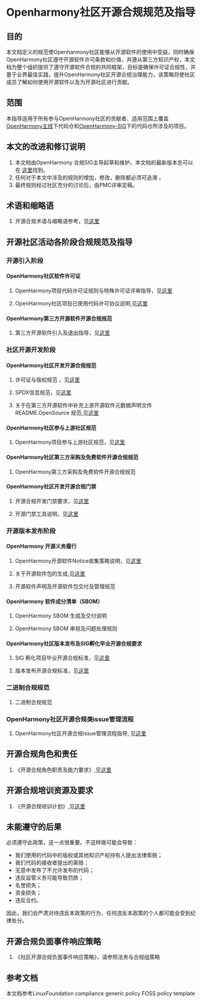 # Openharmony社区开源合规规范及指导

## 目的

本文档定义的规范使Openharmony社区能够从开源软件的使用中受益，同时确保OpenHarmony社区遵守开源软件许可条款和价值，并遵从第三方知识产权，本文档为整个组织提供了遵守开源软件合规的共同框架，目标是确保许可证合规性，并基于业界最佳实践，提升OpenHarmony社区开源合规治理能力，该策略将使社区成员了解如何使用开源软件以及为开源社区进行贡献。

## 范围

本指导适用于所有参与OpenHarmony社区的贡献者、适用范围上覆盖[OpenHarmony主线](https://gitee.com/openharmony)下代码仓和[OpenHarmony-SIG](https://gitee.com/openharmony-sig)下的代码仓所涉及的项目。

## 本文的改进和修订说明

1. 本文档由OpenHarmony 合规SIG主导起草和维护。本文档的最新版本总可以在 [这里](https://gitee.com/openharmony/docs/blob/)找到。
2. 任何对于本文中涉及的规则的增加，修改，删除都必须可追溯 。
3. 最终规则经过社区充分的讨论后，由PMC评审定稿。


## 术语和缩略语
1. 开源合规术语与缩略语参考，见[这里]()

## 开源社区活动各阶段合规规范及指导

### 开源引入阶段

#### OpenHarmony社区软件许可证

1. OpenHarmony项目代码许可证规则与特殊许可证评审指导，见[这里](https://gitee.com/openharmony/docs/blob/master/zh-cn/contribute/%E8%AE%B8%E5%8F%AF%E8%AF%81%E4%B8%8E%E7%89%B9%E6%AE%8A%E8%AE%B8%E5%8F%AF%E8%AF%81%E8%AF%84%E5%AE%A1%E6%8C%87%E5%AF%BC.md)

2. OpenHarmony社区项目已使用代码许可协议说明,见[这里](https://gitee.com/openharmony#%E8%AE%B8%E5%8F%AF%E5%8D%8F%E8%AE%AE)
 
#### OpenHarmony第三方开源软件开源合规规范

1. 第三方开源软件引入及退出指导，见[这里](https://gitee.com/openharmony/docs/blob/master/zh-cn/contribute/%E7%AC%AC%E4%B8%89%E6%96%B9%E5%BC%80%E6%BA%90%E8%BD%AF%E4%BB%B6%E5%BC%95%E5%85%A5%E6%8C%87%E5%AF%BC.md)


### 社区开源开发阶段

#### OpenHarmony社区开发开源合规规范

1. 许可证与版权规范 ，见[这里](https://gitee.com/openharmony/docs/blob/master/zh-cn/contribute/%E8%AE%B8%E5%8F%AF%E8%AF%81%E4%B8%8E%E7%89%88%E6%9D%83%E8%A7%84%E8%8C%83.md)

2. SPDX信息规范，见[这里](oniro)

3. 关于在第三方开源软件中补充上游开源软件元数据声明文件 README.OpenSource 规范,见[这里]()

#### OpenHarmony社区参与上游社区规范

1. OpenHarmony项目参与上游社区规范，见[这里](https://gitee.com/openharmony/docs/blob/20b5af01b3124d86bbce9cd15b0397df8b48e06b/zh-cn/contribute/%E4%B8%8A%E6%B8%B8%E7%A4%BE%E5%8C%BA%E8%B4%A1%E7%8C%AE%E5%BC%80%E6%BA%90%E5%90%88%E8%A7%84%E6%8C%87%E5%AF%BC.md)

#### OpenHarmony社区第三方采购及免费软件开源合规规范

1. OpenHarmony第三方采购及免费软件开源合规规范
                                                                                                                                                                
#### OpenHarmony社区开发开源合规门禁

1. 开源合规开发门禁要求，见[这里](https://gitee.com/openharmony/community/blob/master/sig/sig_qa/%E4%BB%A3%E7%A0%81%E9%97%A8%E7%A6%81%E8%A6%81%E6%B1%82.md#codecheck%E6%A3%80%E6%9F%A5)

2. 开源门禁工具说明，见[这里](https://gitee.com/openharmony-sig/tools_oat#oat%E5%BC%80%E6%BA%90%E5%AE%A1%E6%9F%A5%E5%B7%A5%E5%85%B7)

### 开源版本发布阶段
#### OpenHarmony 开源义务履行

1. OpenHarmony开源软件Notice收集策略说明，见[这里](https://gitee.com/openharmony/build/blob/master/docs/%E5%BC%80%E6%BA%90%E8%BD%AF%E4%BB%B6Notice%E6%94%B6%E9%9B%86%E7%AD%96%E7%95%A5%E8%AF%B4%E6%98%8E.md)

2. 关于开源软件包的生成,见[这里](https://gitee.com/openharmony/build/blob/master/docs/%E7%94%9F%E6%88%90%E5%BC%80%E6%BA%90%E8%BD%AF%E4%BB%B6%E5%8C%85.md)

3. 开源软件声明及开源软件包交付及管理规范

#### OpenHarmony 软件成分清单（SBOM）

1. OpenHarmony SBOM 生成及交付说明

2. OpenHarmony SBOM 审视及问题处理规则

#### OpenHarmony社区版本发布及SIG孵化毕业开源合规要求

1. SIG 孵化项目毕业开源合规标准，见[这里](https://gitee.com/openharmony/community/blob/master/sig/sig_qa/guidance_for_incubation_project_graduation_cn.md#sig%E5%AD%B5%E5%8C%96%E9%A1%B9%E7%9B%AE%E6%AF%95%E4%B8%9A%E8%AF%84%E5%AE%A1%E6%A3%80%E6%9F%A5%E9%A1%B9)

2. 版本发布开源合规标准，见[这里](https://gitee.com/openharmony/community/blob/master/sig/sig_qa/%E7%89%88%E6%9C%AC%E8%B4%A8%E9%87%8F%E8%A6%81%E6%B1%82.md)

### 二进制合规规范

1. 二进制合规规范

### OpenHarmony社区开源合规类issue管理流程

1. OpenHarmony社区开源合规issue管理流程指导, 见[这里](https://gitee.com/openharmony/docs/blob/master/zh-cn/contribute/%E5%BC%80%E6%BA%90%E5%90%88%E8%A7%84%E7%B1%BB%E9%97%AE%E9%A2%98%E7%AE%A1%E7%90%86.md)

## 开源合规角色和责任

1. 《开源合规角色职责及能力要求》,见[这里](https://gitee.com/openharmony/docs/blob/20b5af01b3124d86bbce9cd15b0397df8b48e06b/zh-cn/contribute/%E5%BC%80%E6%BA%90%E5%90%88%E8%A7%84%E8%A7%92%E8%89%B2%E8%81%8C%E8%B4%A3%E5%8F%8A%E8%83%BD%E5%8A%9B%E8%A6%81%E6%B1%82.md)

## 开源合规培训资源及要求

1. 《开源合规培训计划》,见[这里](https://gitee.com/openharmony/docs/blob/20b5af01b3124d86bbce9cd15b0397df8b48e06b/zh-cn/contribute/%E5%BC%80%E6%BA%90%E5%90%88%E8%A7%84%E5%9F%B9%E8%AE%AD%E8%AE%A1%E5%88%92.md)

## 未能遵守的后果

必须遵守此政策，这一点很重要。不这样做可能会导致： 
- 我们使用的代码中的版权或其他知识产权持有人提出法律索赔； 
- 我们代码的接收者提出的索赔； 
- 无意中发布了不允许发布的代码； 
- 违反监管义务可能导致罚款； 
- 名誉损失； 
- 资金损失； 
- 违反合约。

因此，我们会严肃对待违反本政策的行为，任何违反本政策的个人都可能会受到纪律处分。

## 开源合规负面事件响应策略
1. 《社区开源合规负面事件响应策略》，请参照法务与合规组策略

## 参考文档

本文档参考LinuxFoundation compliance generic policy FOSS policy template 
